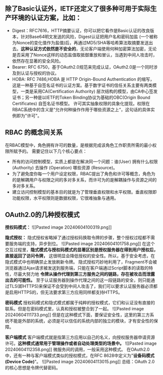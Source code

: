 ## 除了Basic认证外，IETF还定义了很多种可用于实际生产环境的认证方案，比如：
- Digest：RFC7616，HTTP摘要认证，你可以把它看作是Basic认证的改良版本，针对Base64明文发送的风险，Digest认证把用户名和密码加盐 (一个被称为Nonce的变化值作为盐值)后，再通过MD5/SHA等哈希算法取摘要发送出去。**这种认证方式依然是不安全的**，无论客户端使用何种加密算法加密，无论是否采用了Nonce这样的动态盐值取抵御重放和冒认，当遇到中间人攻击时，依然存在显著的安全风险。
- Bearer: RFC 6750，基于OAuth2.0规范来完成认证，OAuth2.0是一个同时涉及到认证与授权的协议。
- HOBA: RFC 7486,HOBA 是 HTTP Origin-Bound Authentication 的缩写，这是一种基于自签名证书的认证方案。基于数字证书的信任关系主要有两类模型，一类是采用CA(Certification Authority) 层次结构的模型，由CA中心签发证书；另一种是以IETF的Token Binding协议为基础的OBC(Origin Bound Certificates) 自签名证书模型。
许可其实抽象权限的具象化提现。权限在RBAC系统中的含义是“允许何种操作作用于哪些资源之上“，这句话的具体实例即为"许可"。
## RBAC 的概念间关系
在RBAC模型中，角色拥有许可的数量，是根据完成该角色工作职责所需的最小权限所赋予的。
需要记住以下几个核心要点：
- 所有的访问控制模型，实质上都是在解决同一个问题：谁(User) 拥有什么权限(Authority) 去操作 (Operation) 哪些资源 (Resource)。
- 为了避免度你每一个用户设定权限，RBAC提出了角色和许可等概念，角色为的是解耦用户与权限之间的多对多关系，而许可为的是解耦操作与资源之间的多对多关系。
- 建立访问控制模型的基本目的就是为了管理垂直权限和水平权限。垂直权限即功能权限，水平权限则是数据权限，它很难抽象与通用。

## OAuth2.0的几种授权模式
**授权码模式：**
![[Pasted image 20240604100319.png]]

**隐式授权：**
隐式授权省略掉了通过授权码换取令牌的步骤，整个授权过程都不需要服务端的支持，异步到位。
![[Pasted image 20240604101758.png]]
在这个交互过程里，**隐式模式与授权码模式的显著区别是授权服务器在得到用户授权后，直接返回了访问令牌，** 这很明显会降低授权的安全性。所以，基于安全考虑，在隐式模式中也明确禁止发放刷新令牌。
隐式授权巧妙地利用了，Fragment不会被浏览器通过Ajax请求被发送到服务端，只能在客户端通过Script脚本的读取的特性，尽最大努力地 **令牌从操作代理到第三方服务之间的链路，存在被攻击而泄露出去的可能性。**
至于认证服务器到操作代理之间的这一段链路的安全，则只能通过TLS(即HTTPS)来保证不会受到中间人攻击了，我们可以要求认证服务器必须都是启用HTTPS的，但无法要求第三方应用同样都支持HTTPS。

**密码模式**
授权码模式和隐式模式都属于纯粹的授权模式，它们和认证没有直接的联系。但是在密码模式里，认真和授权被整合到了一起。
![[Pasted image 20240604111733.png]]
但是在这种模式下面，要保证安全性，这里的第三方系统不能是外部的系统，必须是可以信任的系统内部的独立的模块，才有安全性的保障。

**客户端模式**
客户端模式就是指第三方应用以自己的名义，向授权服务器申请资源许可。**这种模式通常用于管理操作或者自动处理类型的场景中。**
![[Pasted image 20240604112358.png]]
微服务间的调用，一般采用这种模式。
在OAuth2.0中，还有一种与客户端模式类似的授权模式，在RFC 8628中定义为"**设备码模式(Device Code)**"。
![[Pasted image 20240604113015.png]]
总结：OAuth 2.0的核心思想是令牌代替密码。


